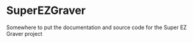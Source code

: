 # SuperEZGraver

Somewhere to put the documentation and source code for the Super EZ Graver project

